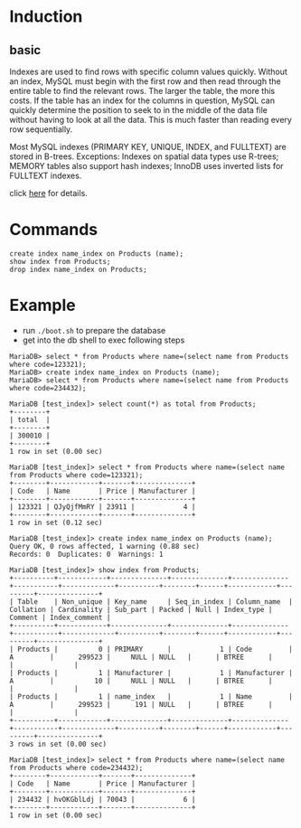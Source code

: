 # Induction

## basic

Indexes are used to find rows with specific column values quickly. Without an index, MySQL must begin with the first row and then read through the entire table to find the relevant rows. The larger the table, the more this costs. If the table has an index for the columns in question, MySQL can quickly determine the position to seek to in the middle of the data file without having to look at all the data. This is much faster than reading every row sequentially.

Most MySQL indexes (PRIMARY KEY, UNIQUE, INDEX, and FULLTEXT) are stored in B-trees. Exceptions: Indexes on spatial data types use R-trees; MEMORY tables also support hash indexes; InnoDB uses inverted lists for FULLTEXT indexes.

click [here](https://dev.mysql.com/doc/refman/5.7/en/mysql-indexes.html) for details.

# Commands
```
create index name_index on Products (name);
show index from Products;
drop index name_index on Products;
```

# Example

- run `./boot.sh` to prepare the database
- get into the db shell to exec following steps

```
MariaDB> select * from Products where name=(select name from Products where code=123321);
MariaDB> create index name_index on Products (name);
MariaDB> select * from Products where name=(select name from Products where code=234432);
```


```
MariaDB [test_index]> select count(*) as total from Products;
+--------+
| total  |
+--------+
| 300010 |
+--------+
1 row in set (0.00 sec)

MariaDB [test_index]> select * from Products where name=(select name from Products where code=123321);
+--------+------------+-------+--------------+
| Code   | Name       | Price | Manufacturer |
+--------+------------+-------+--------------+
| 123321 | QJyQjfMmRY | 23911 |            4 |
+--------+------------+-------+--------------+
1 row in set (0.12 sec)

MariaDB [test_index]> create index name_index on Products (name);
Query OK, 0 rows affected, 1 warning (0.88 sec)     
Records: 0  Duplicates: 0  Warnings: 1

MariaDB [test_index]> show index from Products;
+----------+------------+--------------+--------------+--------------+-----------+-------------+----------+--------+------+------------+---------+---------------+
| Table    | Non_unique | Key_name     | Seq_in_index | Column_name  | Collation | Cardinality | Sub_part | Packed | Null | Index_type | Comment | Index_comment |
+----------+------------+--------------+--------------+--------------+-----------+-------------+----------+--------+------+------------+---------+---------------+
| Products |          0 | PRIMARY      |            1 | Code         | A         |      299523 |     NULL | NULL   |      | BTREE      |         |               |
| Products |          1 | Manufacturer |            1 | Manufacturer | A         |          10 |     NULL | NULL   |      | BTREE      |         |               |
| Products |          1 | name_index   |            1 | Name         | A         |      299523 |      191 | NULL   |      | BTREE      |         |               |
+----------+------------+--------------+--------------+--------------+-----------+-------------+----------+--------+------+------------+---------+---------------+
3 rows in set (0.00 sec)

MariaDB [test_index]> select * from Products where name=(select name from Products where code=234432);
+--------+------------+-------+--------------+
| Code   | Name       | Price | Manufacturer |
+--------+------------+-------+--------------+
| 234432 | hvOKGblLdj | 70043 |            6 |
+--------+------------+-------+--------------+
1 row in set (0.00 sec)
```
